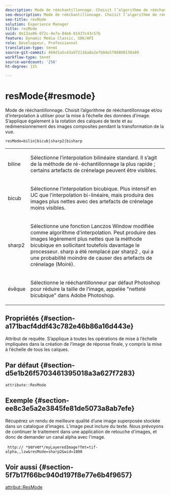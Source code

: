 ```yaml
---
description: Mode de rééchantillonnage. Choisit l’algorithme de rééchantillonnage et/ou d’interpolation à utiliser pour la mise à l’échelle des données d’image. S’applique également à la rotation des calques de texte et au redimensionnement des images composites pendant la transformation de la vue.
seo-description: Mode de rééchantillonnage. Choisit l’algorithme de rééchantillonnage et/ou d’interpolation à utiliser pour la mise à l’échelle des données d’image. S’applique également à la rotation des calques de texte et au redimensionnement des images composites pendant la transformation de la vue.
seo-title: resMode
solution: Experience Manager
title: resMode
uuid: 8e12aa06-072c-4e7a-84e6-01437c43c57b
feature: Dynamic Media Classic, SDK/API
role: Développeur, Professionnel
translation-type: tm+mt
source-git-commit: 469d1a5c43a972116a8a2efb0de5708800130a99
workflow-type: tm+mt
source-wordcount: '258'
ht-degree: 11%

---
```



# resMode{#resmode}

Mode de rééchantillonnage. Choisit l’algorithme de rééchantillonnage et/ou d’interpolation à utiliser pour la mise à l’échelle des données d’image. S’applique également à la rotation des calques de texte et au redimensionnement des images composites pendant la transformation de la vue.

`resMode=bilin|bicub|sharp2|bisharp`

<table id="table_FD658AC521E24EB9ADBB87F98549BC3B"> 
 <tbody> 
  <tr> 
   <td colname="col1"> <p> <span class="codeph"> biline  </span> </p> </td> 
   <td colname="col2"> <p>Sélectionne l’interpolation bilinéaire standard. Il s’agit de la méthode de ré-échantillonnage la plus rapide ; certains artefacts de crénelage peuvent être visibles. </p> </td> 
  </tr> 
  <tr> 
   <td colname="col1"> <p> <span class="codeph"> bicub  </span> </p> </td> 
   <td colname="col2"> <p>Sélectionne l’interpolation bicubique. Plus intensif en UC que l’interpolation bi-linéaire, mais produira des images plus nettes avec des artefacts de crénelage moins visibles. </p> </td> 
  </tr> 
  <tr> 
   <td colname="col1"> <p> <span class="codeph"> sharp2  </span> </p> </td> 
   <td colname="col2"> <p>Sélectionne une fonction Lanczos Window modifiée comme algorithme d'interpolation. Peut produire des images légèrement plus nettes que la méthode bicubique en sollicitant toutefois davantage le processeur. <span class="codeph"> sharp  </span> a été remplacé par  <span class="codeph"> sharp2  </span>, qui a une probabilité moindre de causer des artefacts de crénelage (Moiré). </p> </td> 
  </tr> 
  <tr> 
   <td colname="col1"> <p> <span class="codeph"> évêque  </span> </p> </td> 
   <td colname="col2"> <p>Sélectionne le rééchantillonneur par défaut Photoshop pour réduire la taille de l’image, appelée "netteté bicubique" dans Adobe Photoshop. </p> </td> 
  </tr> 
 </tbody> 
</table>

## Propriétés {#section-a171bacf4ddf43c782e46b86a16d443e}

Attribut de requête. S’applique à toutes les opérations de mise à l’échelle impliquées dans la création de l’image de réponse finale, y compris la mise à l’échelle de tous les calques.

## Par défaut {#section-d5e1b26f5703461395018a3a627f7283}

`attribute::ResMode`

## Exemple {#section-ee8c3e5a2e3845fe81de5073a8ab7efe}

Récupérez un rendu de meilleure qualité d’une image superposée stockée dans un catalogue d’images. L’image peut inclure du texte. Nous prévoyons de continuer le traitement dans une application de retouche d&#39;images, et donc de demander un canal alpha avec l&#39;image.

` http:// *`server`*/myLayeredImage?fmt=tif-alpha,,lzw&resMode=sharp2&wid=1800`

## Voir aussi {#section-5f7b17f66bc940d197f8e77e6b4f9657}

[attribut::ResMode](../../../../../is-api/image-catalog/image-serving-api-ref/c-image-catalog-reference/c-attributes-reference/r-is-cat-resmode.md#reference-609095ef568743a086f28d87c54dafa2)

